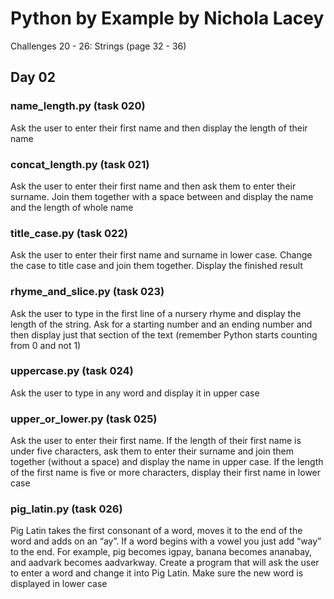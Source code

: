 # **Python by Example by Nichola Lacey**
Challenges 20 - 26: Strings (page 32 - 36)

## **Day 02**
### **name_length.py (task 020)**
Ask the user to enter their first name and then display the length of their name

### **concat_length.py (task 021)**
Ask the user to enter their first name and then ask them to enter their surname. Join them together with a space between and display the name and the length of whole name

### **title_case.py (task 022)**
Ask the user to enter their first name and surname in lower case. Change the case to title case and join them together. Display the finished result

### **rhyme_and_slice.py (task 023)**
Ask the user to type in the first line of a nursery rhyme and display the length of the string. Ask for a starting number and an ending number and then display just that section of the text (remember Python starts counting from 0 and not 1)

### **uppercase.py (task 024)**
Ask the user to type in any word and display it in upper case

### **upper_or_lower.py (task 025)**
Ask the user to enter their first name. If the length of their first name is under five characters, ask them to enter their surname and join them together (without a space) and display the name in upper case. If the length of the first name is five or more characters, display their first name in lower case

### **pig_latin.py (task 026)**
Pig Latin takes the first consonant of a word, moves it to the end of the word and adds on an “ay”. If a word begins with a vowel you just add “way” to the end. For example, pig becomes igpay, banana becomes ananabay, and aadvark becomes aadvarkway. Create a program that will ask the user to enter a word and change it into Pig Latin. Make sure the new word is displayed in lower case
